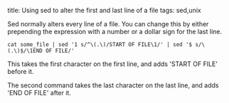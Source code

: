 title: Using sed to alter the first and last line of a file
tags: sed,unix

Sed normally alters every line of a file. You can change this by either prepending the expression with a number or a dollar sign for the last line.

```
cat some_file | sed '1 s/^\(.\)/START OF FILE\1/' | sed '$ s/\(.\)$/\1END OF FILE/'
```

This takes the first character on the first line, and adds 'START OF FILE' before it.

The second command takes the last character on the last line, and adds 'END OF FILE' after it.
